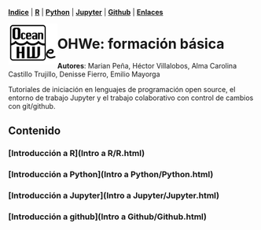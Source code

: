 

<p align="left">
<strong><a href="Indice.html">Indice</a></strong>
|
<strong><a href="Intro a R/R.html">R</a></strong>
|
<strong><a href="Intro a Python/Python.html">Python</a></strong>
|
<strong><a href="Intro a Jupyter/Jupyter.html">Jupyter</a></strong>
|
<strong><a href="Intro a github/Github.html">Github</a></strong>
|
<strong><a href="enlaces.html">Enlaces</a></strong>
</p>

<img     style="float: left;" src="OHWe.png" width="100"> 

    
    
# OHWe: formación básica
**Autores**:
Marian Peña, Héctor Villalobos, Alma Carolina Castillo Trujillo, Denisse Fierro, Emilio Mayorga

Tutoriales de iniciación en lenguajes de programación open source, el entorno de trabajo Jupyter y el trabajo colaborativo con control de cambios con git/github.


## Contenido

### [Introducción a R](Intro a R/R.html)
### [Introducción a Python](Intro a Python/Python.html)
### [Introducción a Jupyter](Intro a Jupyter/Jupyter.html)
### [Introducción a github](Intro a Github/Github.html)
